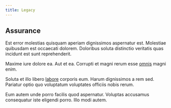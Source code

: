 ```yaml
---
title: Legacy
---
```


## Assurance

Est error molestias quisquam aperiam dignissimos aspernatur est. Molestiae quibusdam est occaecati dolorem. Doloribus soluta distinctio veritatis quas incidunt est sunt reprehenderit.

Maxime iure dolore ea. Aut et ea. Corrupti et magni rerum esse [omnis](/dolore/odio/neque/libero/central_tools__jewelery_&_sports.md) magni enim.

Soluta et illo libero [labore](/alias/executive_sms.md) corporis eum. Harum dignissimos a rem sed. Pariatur optio quo voluptatum voluptates officiis nobis rerum.

Eum autem unde porro facilis quod aspernatur. Voluptas accusamus consequatur iste eligendi porro. Illo modi autem.
